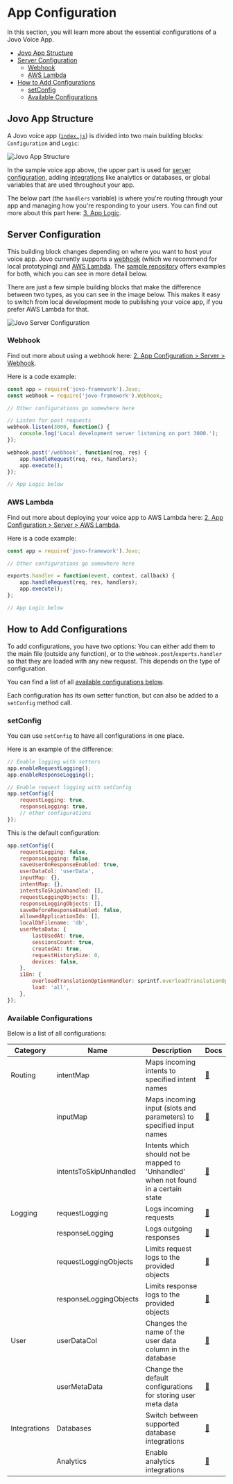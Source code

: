 # App Configuration

In this section, you will learn more about the essential configurations of a Jovo Voice App.

* [Jovo App Structure](#jovo-app-structure)
* [Server Configuration](#server-configuration)
  * [Webhook](#webhook)
  * [AWS Lambda](#aws-lambda)
* [How to Add Configurations](#how-to-add-configurations)
  * [setConfig](#setconfig)
  * [Available Configurations](#available-configurations)


## Jovo App Structure
A Jovo voice app ([`index.js`](https://github.com/jovotech/jovo-sample-voice-app-nodejs/blob/master/index.js)) is divided into two main building blocks: `Configuration` and `Logic`:

![Jovo App Structure](https://www.jovo.tech/img/docs/jovo-architecture.jpg)

In the sample voice app above, the upper part is used for [server configuration](#server-configuration), adding [integrations](ttps://github.com/jovotech/jovo-framework-nodejs/tree/master/docs/06_integrations) like analytics or databases, or global variables that are used throughout your app.

The below part (the `handlers` variable) is where you're routing through your app and managing how you're responding to your users. You can find out more about this part here: [3. App Logic](ttps://github.com/jovotech/jovo-framework-nodejs/tree/master/docs/03_app-logic).


## Server Configuration

This building block changes depending on where you want to host your voice app. Jovo currently supports a [webhook](#webhook) (which we recommend for local prototyping) and [AWS Lambda](#aws-lambda). The [sample repository](https://github.com/jovotech/jovo-sample-voice-app-nodejs) offers examples for both, which you can see in more detail below.

There are just a few simple building blocks that make the difference between two types, as you can see in the image below. This makes it easy to switch from local development mode to publishing your voice app, if you prefer AWS Lambda for that.

![Jovo Server Configuration](https://www.jovo.tech/img/docs/building-a-voice-app/webhook-lambda-differences.jpg)


### Webhook

Find out more about using a webhook here: [2. App Configuration > Server > Webhook](https://github.com/jovotech/jovo-framework-nodejs/tree/master/docs/02_app-configuration/server/webhook.md).

Here is a code example:

```javascript
const app = require('jovo-framework').Jovo;
const webhook = require('jovo-framework').Webhook;

// Other configurations go somewhere here

// Listen for post requests
webhook.listen(3000, function() {
    console.log('Local development server listening on port 3000.');
});

webhook.post('/webhook', function(req, res) {
    app.handleRequest(req, res, handlers);
    app.execute();
});

// App Logic below
```


### AWS Lambda

Find out more about deploying your voice app to AWS Lambda here: [2. App Configuration > Server > AWS Lambda](https://github.com/jovotech/jovo-framework-nodejs/tree/master/docs/02_app-configuration/server/aws-lambda.md).

Here is a code example:

```javascript
const app = require('jovo-framework').Jovo;

// Other configurations go somewhere here

exports.handler = function(event, context, callback) {
    app.handleRequest(req, res, handlers);
    app.execute();
};

// App Logic below
```



## How to Add Configurations

To add configurations, you have two options: You can either add them to the main file (outside any function), or to the `webhook.post`/`exports.handler` so that they are loaded with any new request. This depends on the type of configuration.

You can find a list of all [available configurations below](#available-configurations).

Each configuration has its own setter function, but can also be added to a `setConfig` method call.


### setConfig

You can use `setConfig` to have all configurations in one place.

Here is an example of the difference:

```javascript
// Enable logging with setters
app.enableRequestLogging();
app.enableResponseLogging();

// Enable request logging with setConfig
app.setConfig({
    requestLogging: true,
    responseLogging: true,
    // other configurations
});
```

This is the default configuration:

```javascript
app.setConfig({
    requestLogging: false,
    responseLogging: false,
    saveUserOnResponseEnabled: true,
    userDataCol: 'userData',
    inputMap: {},
    intentMap: {},
    intentsToSkipUnhandled: [],
    requestLoggingObjects: [],
    responseLoggingObjects: [],
    saveBeforeResponseEnabled: false,
    allowedApplicationIds: [],
    localDbFilename: 'db',
    userMetaData: {
        lastUsedAt: true,
        sessionsCount: true,
        createdAt: true,
        requestHistorySize: 0,
        devices: false,
    },
    i18n: {
        overloadTranslationOptionHandler: sprintf.overloadTranslationOptionHandler,
        load: 'all',
    },
});

```


### Available Configurations

Below is a list of all configurations:

Category | Name | Description | Docs
------------ | ------------- | ------------- | -------------
Routing | intentMap | Maps incoming intents to specified intent names | [📝]()
| | inputMap | Maps incoming input (slots and parameters) to specified input names | [📝]()
| | intentsToSkipUnhandled | Intents which should not be mapped to 'Unhandled' when not found in a certain state | [📝]()
| Logging | requestLogging | Logs incoming requests | [📝]()
| | responseLogging | Logs outgoing responses | [📝]()
| | requestLoggingObjects | Limits request logs to the provided objects | [📝]()
| | responseLoggingObjects | Limits response logs to the provided objects | [📝]()
| User | userDataCol | Changes the name of the user data column in the database | [📝]()
| | userMetaData | Change the default configurations for storing user meta data | [📝]()
| Integrations | Databases | Switch between supported database integrations | [📝]()
| | Analytics | Enable analytics integrations | [📝]()
